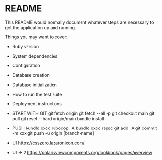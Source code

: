 # README

This README would normally document whatever steps are necessary to get the
application up and running.

Things you may want to cover:

* Ruby version

* System dependencies

* Configuration

* Database creation

* Database initialization

* How to run the test suite

* Deployment instructions

* START WITH GIT
git fetch origin
git fetch --all -p
git checkout main
git pull
git reset --hard origin/main
bundle install

* PUSH
bundle exec rubocop -A
bundle exec rspec
git add -A
git commit -m xxx
git push -u origin [branch-name]

* UI
https://csszero.lazaronixon.com/

* UI -> 2
https://polarisviewcomponents.org/lookbook/pages/overview